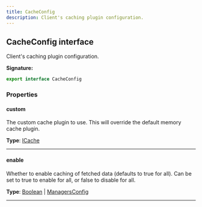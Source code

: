 ```yaml
---
title: CacheConfig
description: Client's caching plugin configuration.
---
```


## CacheConfig interface

Client's caching plugin configuration.

**Signature:**

```ts
export interface CacheConfig 
```

### Properties

#### custom

The custom cache plugin to use. This will override the default memory cache plugin.



**Type**: [ICache](/api/icache)

---

#### enable

Whether to enable caching of fetched data (defaults to true for all). Can be set to true to enable for all, or false to disable for all.



**Type**: [Boolean](https://developer.mozilla.org/en-US/docs/Web/JavaScript/Reference/Global_Objects/Boolean) \| [ManagersConfig](/api/managersconfig)

---


